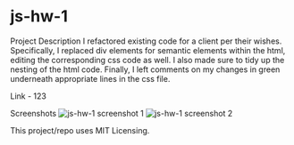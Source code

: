 # js-hw-1

Project Description
  I refactored existing code for a client per their wishes. Specifically, I replaced div elements for semantic elements within the html, editing the corresponding css code as well. I also made sure to tidy up the nesting of the html code. Finally, I left comments on my changes in green underneath appropriate lines in the css file. 
  
Link - 123

Screenshots
![js-hw-1 screenshot 1](https://user-images.githubusercontent.com/99297739/157349160-4ec4f742-a996-4cbd-913b-6b5c1b9e629d.PNG)
![js-hw-1 screenshot 2](https://user-images.githubusercontent.com/99297739/157349181-377a7691-7687-4715-8a69-5ba4a14c0149.PNG)

This project/repo uses MIT Licensing.

